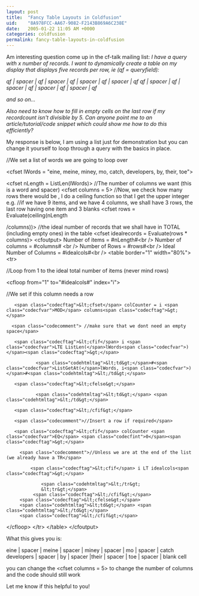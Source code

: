 ```yaml
---
layout: post
title:  "Fancy Table Layouts in Coldfusion"
uid:	"8A978FCC-AA67-9082-F2143B869A6C238E"
date:   2005-01-22 11:05 AM +0000
categories: coldfusion
permalink: fancy-table-layouts-in-coldfusion
---
```

Am interesting question come up in the cf-talk mailing list:
<i>I have a query with x number of records. I want to dynamically create a table on my display that displays five records per row, ie (qf = queryfield):

qf | spacer | qf | spacer | qf | spacer | qf | spacer | qf
qf | spacer | qf | spacer | qf | spacer | qf | spacer | qf
 
and so on...

Also need to know how to fill in empty cells on the last row if my recordcount isn't divisible by 5. Can anyone point me to an article/tutorial/code snippet which could show me how to do this efficiently?
</i>

My response is below, I am using a list just for demonstration but you can change it yourself to loop through a query with the basics in place.
<div class="code">
<span class="codecomment">//We set a list of words we are going to loop over</span>

<span class="codecftag">&lt;cfset </span>lWords = <span class="codecfvar">"eine, meine, miney, mo, catch, developers, by, their, toe"</span><span class="codecftag">&gt;</span>

<span class="codecftag">&lt;cfset </span>nLength = <span class="codecfvar">ListLen(</span>lWords<span class="codecfvar">)</span><span class="codecftag">&gt;</span>
<span class="codecomment">//The number of columns we want (this is a word and spacer)</span>
<span class="codecftag">&lt;cfset </span>columns = <span class="codecfint">5</span><span class="codecftag">&gt;</span>
<span class="codecomment">
//Now, we check how many rows there would be , I do a ceiling function
so that I get the upper integer e.g.</span>
<span class="codecomment">//if we have 9 items, and we have 4 columns, we shall have 3 rows, the last row having one item and 3 blanks</span>
<span class="codecftag">&lt;cfset</span> rows = <span class="codecfvar">Evaluate(ceiling(</span>nLength<wbr>
<p>/columns<span class="codecfvar">))</span><span class="codecftag">&gt;</span>
<span class="codecomment">//the ideal number of records that we shall have in TOTAL (including empty ones) in the table</span>
<span class="codecftag">&lt;cfset </span>idealrecords = <span class="codecfvar">Evaluate(</span>rows * columns<span class="codecfvar">)</span><span class="codecftag">&gt;</span>
<span class="codecftag">&lt;cfoutput&gt;</span>
Number of items = #nLength#&lt;br /&gt;
Number of columns = #columns# &lt;br /&gt;
Number of Rows = #rows#&lt;br /&gt;
Ideal Number of Columns = #idealcols#&lt;br /&gt;
<span class="codehtmltag">&lt;table</span> <span class="codehtmlattr">border="</span>1<span class="codehtmlattr">" width="</span>80%<span class="codehtmlattr">"</span><span class="codehtmltag">&gt;</span>
 <span class="codehtmltag">&lt;tr&gt;</span>

  <span class="codecomment">//Loop from 1 to the ideal total number of items (never mind rows)</span>

  <span class="codecftag">&lt;cfloop</span> <span class="codecftag">from="</span>1<span class="codecftag">" to="</span>#idealcols#<span class="codecftag">" index="</span>i<span class="codecftag">"&gt;</span>

  <span class="codecomment">//We set if this column needs a row</span>

       <span class="codecftag">&lt;cfset</span> colCounter = i <span class="codecfvar">MOD</span> columns<span class="codecftag">&gt;</span>

      <span class="codecomment"> //make sure that we dont need an empty space</span>

       <span class="codecftag">&lt;cfif</span> i <span class="codecfvar">LTE ListLen(</span>lWords<span class="codecfvar">)</span><span class="codecftag">&gt;</span>

               <span class="codehtmltag">&lt;td&gt;</span>#<span class="codecfvar">ListGetAt(</span>lWords, i<span class="codecfvar">)</span>#<span class="codehtmltag">&lt;/td&gt;</span>

       <span class="codecftag">&lt;cfelse&gt;</span>

               <span class="codehtmltag">&lt;td&gt;</span> <span class="codehtmltag">&lt;/td&gt;</span>

       <span class="codecftag">&lt;/cfif&gt;</span>

       <span class="codecomment">//Insert a row if required</span>

       <span class="codecftag">&lt;cfif</span> colCounter <span class="codecfvar">EQ</span> <span class="codecfint">0</span><span class="codecftag">&gt;</span>

         <span class="codecomment">//Unless we are at the end of the list (we already have a TR</span>

             <span class="codecftag">&lt;cfif</span> i LT idealcols<span class="codecftag">&gt;</span>

                 <span class="codehtmltag">&lt;/tr&gt;
                 &lt;tr&gt;</span>
              <span class="codecftag">&lt;/cfif&gt;</span>
         <span class="codecftag">&lt;cfelse&gt;</span>
         <span class="codehtmltag">&lt;td&gt;</span> <span class="codehtmltag">&lt;/td&gt;</span>
         <span class="codecftag">&lt;/cfif&gt;</span>
  <span class="codecftag">&lt;/cfloop&gt;</span>
  <span class="codehtmltag">&lt;/tr&gt;
&lt;/table&gt;</span>
  <span class="codecftag">&lt;/cfoutput&gt;</span>
</p>
</div>
What this gives you is:

eine | spacer | meine  | spacer | miney  | spacer | mo  | spacer | catch
developers  | spacer | by | spacer |their  | spacer | toe  | spacer | blank cell

<p>you can change the <span class="codecftag">&lt;cfset </span>columns = <span class="codecfint">5</span><span class="codecftag">&gt; </span> to change the number of columns and the code should still work</p>
<p>Let me know if this helpful to you! </p>